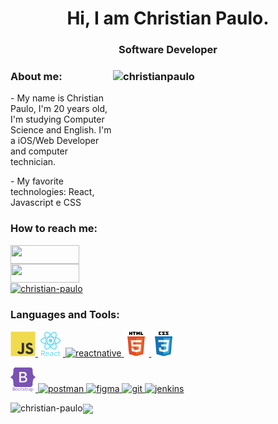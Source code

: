 <h1 align="center">Hi, I am Christian Paulo.</h1>
<h3 align="center">Software Developer</h3>

<h3 align="left">About me: <a target="_blank" href="http://christianpaulo.tech"><img align="right" src="https://christianpaulo.tech/wp-content/uploads/2022/09/computer-work-4.png" width="340" height="310" alt="christianpaulo" /> </a></h3>
<p>-  My name is Christian Paulo, I'm 20 years old, I'm studying Computer Science and English. I'm a iOS/Web Developer and computer technician. </p>
<p>- My favorite technologies: React, Javascript e CSS  </p>


<h3 align="left">How to reach me:</h3>
<p align="left">
    <a href="http://christianpaulo.tech" target="_blank"><img align="center" src="https://img.shields.io/badge/WEBSITE-blue" height="30" width="110" /></a>
      <a href="https://github.com/christian-paulo" target="_blank"><img align="center" src="https://img.shields.io/badge/GitHub-100000?style=for-the-badge&logo=github&logoColor=white" height="30" width="110" /></a>
<a href="https://www.linkedin.com/in/christian-paulo-966b66185/" target="_blank"><img align="center" src="https://img.shields.io/badge/LinkedIn-0077B5?style=for-the-badge&logo=linkedin&logoColor=white" alt="christian-paulo" height="30" width="110" /></a>

</p>
<h3 align="left">Languages and Tools:</h3>
<p align="left">
 <a href="https://developer.mozilla.org/en-US/docs/Web/JavaScript" target="_blank"> <img src="https://raw.githubusercontent.com/devicons/devicon/master/icons/javascript/javascript-original.svg" alt="javascript" width="40" height="40"/> </a>
 <a href="https://reactjs.org/" target="_blank"> <img src="https://raw.githubusercontent.com/devicons/devicon/master/icons/react/react-original-wordmark.svg" alt="react" width="40" height="40"/> </a> 
 <a href="https://reactnative.dev/" target="_blank"> <img src="https://reactnative.dev/img/header_logo.svg" alt="reactnative" width="40" height="40"/> </a>
  <a href="https://www.w3.org/html/" target="_blank"> <img src="https://raw.githubusercontent.com/devicons/devicon/master/icons/html5/html5-original-wordmark.svg" alt="html5" width="40" height="40"/> </a>
  <a href="https://www.w3schools.com/css/" target="_blank"> <img src="https://raw.githubusercontent.com/devicons/devicon/master/icons/css3/css3-original-wordmark.svg" alt="css3" width="40" height="40"/> </a> 
</p>
<p>
   <a href="https://getbootstrap.com" target="_blank"> <img src="https://raw.githubusercontent.com/devicons/devicon/master/icons/bootstrap/bootstrap-plain-wordmark.svg" alt="bootstrap" width="40" height="40"/> </a>
  <a href="https://postman.com" target="_blank"> <img src="https://www.vectorlogo.zone/logos/getpostman/getpostman-icon.svg" alt="postman" width="40" height="40"/> </a>  
  <a href="https://www.figma.com/" target="_blank"> <img src="https://www.vectorlogo.zone/logos/figma/figma-icon.svg" alt="figma" width="40" height="40"/> </a>    
  <a href="https://git-scm.com/" target="_blank"> <img src="https://www.vectorlogo.zone/logos/git-scm/git-scm-icon.svg" alt="git" width="40" height="40"/> 
  <img src="https://upload.wikimedia.org/wikipedia/commons/thumb/9/9a/Visual_Studio_Code_1.35_icon.svg/512px-Visual_Studio_Code_1.35_icon.svg.png" alt="jenkins" width="40" height="40"/>
  </a>  
<br/>

<p>
  <img height="150" align="left" src="https://github-readme-stats.vercel.app/api/top-langs?username=christian-paulo&show_icons=true&locale=en&layout=compact" alt="christian-paulo" />
  <img height="150" align="center" src="https://github-readme-stats.vercel.app/api?username=christian-paulo&show_icons=true&include_all_commits=true&count_private=true"/>
</p>

<!---
christian-paulo/christian-paulo is a ✨ special ✨ repository because its `README.md` (this file) appears on your GitHub profile.
You can click the Preview link to take a look at your changes.
--->
